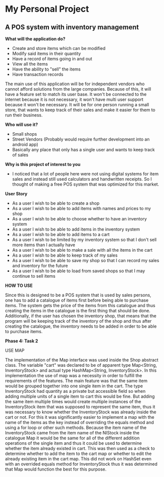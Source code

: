 # My Personal Project

## A POS system with inventory management

**What will the application do?**
- Create and store items which can be modified
- Modify said items in their quantity
- Have a record of items going in and out
- View all the items
- Have the ability to "sell" the items
- Have transaction records

The main use of this application will be for independent vendors who cannot afford
solutions from the large companies. Because of this, it will have a feature set to
match its user base. It won't be connected to the internet because it is not necessary,
 it won't have multi user support because it won't be necessary. It will be for one person
running a small store, that wants to keep track of their sales and make it easier for
them to run their business.

**Who will use it?**
- Small shops
- Street Vendors (Probably would require further development into an android app)
- Basically any place that only has a single user and wants to keep track of sales

**Why is this project of interest to you**
- I noticed that a lot of people here were not using digital systems for item sales and instead still used calculators
and handwritten receipts. So I thought of making a free POS system that was optimized for this market.

**User Story**
- As a user I wish to be able to create a shop
- As a user I wish to be able to add items with names and prices to my shop
- As a user I wish to be able to choose whether to have an inventory system
- As a user I wish to be able to add items in the inventory system
- As a user I wish to be able to add items to a cart
- As a user I wish to be limited by my inventory system so that I don't sell more items than I actually have
- As a user I wish to be able to make a sale with all the items in the cart
- As a user I wish to be able to keep track of my sales
- As a user I wish to be able to save my shop so that I can record my sales and inventory for the future
- As a user I wish to be able to load from saved shops so that I may continue to sell items

**HOW TO USE**

Since this is designed to be a POS system that is used by sales persons, one has to add a catalogue of items
first before being able to purchase items. The system gets the price of the items from this catalogue and thus
creating the items in the catalogue is the first thing that should be done. Additionally, if the user has chosen
the inventory shop, that means that the program will be keeping track of the inventory of the shop and thus after
creating the catalogue, the inventory needs to be added in order to be able to purchase items.

**Phase 4: Task 2**

USE MAP

The implementation of the Map interface was used inside the Shop abstract class. The variable "cart" was declared to be
of apparent type Map<String, InventoryStock> and actual type HashMap<String, InventoryStock>. In this implementation the 
use of map was a necessity in order to fulfill the requirements of the features. The main feature was that the same
item would be grouped together into one single item in the cart. The type InventoryStock had quantity as a private 
but accessible field so when adding multiple units of a single item to cart this would be fine. But adding the same 
item multiple times would create multiple instances of the InventoryStock item that was supposed to represent the same
item, thus it was necessary to know whether the InventoryStock was already inside the cart or not. For this it was
significantly easier to implement a map with the name of the items as the key instead of overriding the equals method
and using a for loop or other such methods. Because the item name of the InventoryStock came from the item name of
the NIStock inside the catalogue Map it would be the same for all of the different addition operations of the single 
item and thus it could be used to determine whether the item already existed in cart. This was then used as a check to 
determine whether to add the item to the cart map or whether to edit the already existing item in the cart map. This 
did not work on HashSet even with an overrided equals method for InventoryStock thus it was determined that Map would 
function the best for this purpose. 